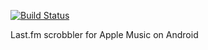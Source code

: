 [![Build Status](https://www.bitrise.io/app/37987ec2eb934ef1/status.svg?token=LBjjwUIrj9WlhESp865E8w&branch=develop)](https://www.bitrise.io/app/37987ec2eb934ef1)

Last.fm scrobbler for Apple Music on Android
